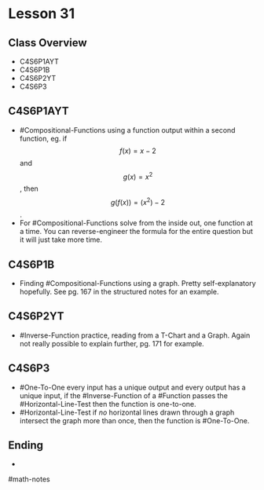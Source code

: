 # Lesson 31
## Class Overview
- C4S6P1AYT
- C4S6P1B
- C4S6P2YT
- C4S6P3

## C4S6P1AYT
- #Compositional-Functions using a function output within a second function, eg. if $$f(x)=x-2$$ and $$g(x)=x^2$$, then $$g(f(x))=(x^2)-2$$.
- For #Compositional-Functions solve from the inside out, one function at a time. You can reverse-engineer the formula for the entire question but it will just take more time.

## C4S6P1B
- Finding #Compositional-Functions using a graph. Pretty self-explanatory hopefully. See pg. 167 in the structured notes for an example.

## C4S6P2YT
- #Inverse-Function practice, reading from a T-Chart and a Graph. Again not really possible to explain further, pg. 171 for example.

## C4S6P3
- #One-To-One every input has a unique output and every output has a unique input, if the #Inverse-Function of a #Function passes the #Horizontal-Line-Test then the function is one-to-one.
- #Horizontal-Line-Test if *no* horizontal lines drawn through a graph intersect the graph more than once, then the function is #One-To-One.

## Ending
- 

#math-notes
